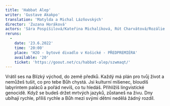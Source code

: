 ```yaml
---
title: 'Habbat Alep'
writer: 'Gustave Akakpo'
translation: 'Matylda a Michal Lázňovských'
director: 'Zuzana Horáková'
actors: 'Sára Pospíšilová/Kateřina Michalíková, Rút Charvátová/Rozálie Matulová, Ema Zelená, Prokop Košař, Matěj Podlešák, Danny Spiess, Michael Rádl a Jakub Brunclík'
reruns:
  -  
    date: '23.6.2022'
    time: '20:00'
    place: 'H2O - bytové divadlo v Košické - PŘEDPREMIÉRA'
    available: '20'
    ticket: 'https://goout.net/cs/habbat-alep/szwmaqt/'
---
```

Vrátil ses na Blízký východ, do země předků. Každý má plán pro tvůj život a nemůžeš tušit, co pro tebe Bůh chystá. Jsi kulturní míšenec, bloudíš labyrintem paláců a pořád nevíš, co tu hledáš. Přihlížíš lingvistické genocidě. Když se budeš držet mrtvých jazyků, zůstaneš na živu. Dny ubíhají rychle, příliš rychle a Bůh mezi svými dětmi nedělá žádný rozdíl.

